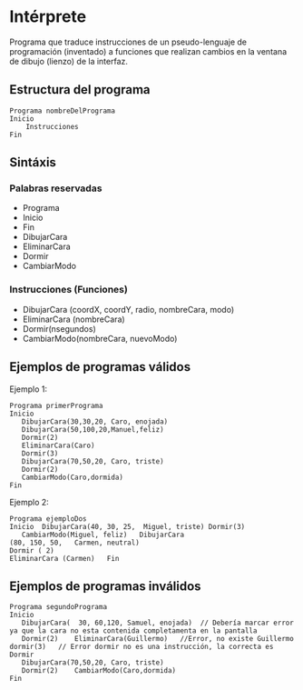 # Intérprete
Programa que traduce instrucciones de un pseudo-lenguaje de programación (inventado) a funciones que realizan cambios en la ventana de dibujo (lienzo) de la interfaz.

## Estructura del programa
```
Programa nombreDelPrograma
Inicio
	Instrucciones
Fin
```
## Sintáxis

### Palabras reservadas
* Programa
* Inicio
* Fin
* DibujarCara
* EliminarCara
* Dormir
* CambiarModo

### Instrucciones (Funciones)

* DibujarCara (coordX, coordY, radio, nombreCara, modo)
* EliminarCara (nombreCara)
* Dormir(nsegundos)
* CambiarModo(nombreCara, nuevoModo)


## Ejemplos de programas válidos

Ejemplo 1:
```
Programa primerPrograma
Inicio
   DibujarCara(30,30,20, Caro, enojada)
   DibujarCara(50,100,20,Manuel,feliz)
   Dormir(2)
   EliminarCara(Caro)
   Dormir(3)
   DibujarCara(70,50,20, Caro, triste)
   Dormir(2)
   CambiarModo(Caro,dormida)
Fin
```
Ejemplo 2:
```
Programa ejemploDos
Inicio  DibujarCara(40, 30, 25,  Miguel, triste) Dormir(3)
   CambiarModo(Miguel, feliz)   DibujarCara
(80, 150, 50,   Carmen, neutral)
Dormir ( 2)
EliminarCara (Carmen)   Fin
```

## Ejemplos de programas inválidos

```
Programa segundoPrograma
Inicio
   DibujarCara(  30, 60,120, Samuel, enojada)  // Debería marcar error ya que la cara no esta contenida completamenta en la pantalla
   Dormir(2)    EliminarCara(Guillermo)   //Error, no existe Guillermo
dormir(3)   // Error dormir no es una instrucción, la correcta es Dormir
   DibujarCara(70,50,20, Caro, triste)
   Dormir(2)    CambiarModo(Caro,dormida)
Fin
```
